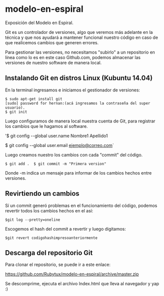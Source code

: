 # modelo-en-espiral
Exposición del Modelo en Espiral.

Git es un controlador de versiones, algo que veremos más adelante en la técnica y que nos ayudará a mantener funcional nuestro código en caso de que realicemos cambios que generen errores.

Para gestionar las versiones, no necesitamos "subirlo" a un repositorio en línea como lo es en este caso Github.com, podemos almacenar las versiones de nuestro software de manera local.

## Instalando Git en distros Linux (Kubuntu 14.04)

En la terminal ingresamos e iniciamos el gestionador de versiones:

```
$ sudo apt-get install git
[sudo] password for hernan:(acá ingresamos la contraseña del super usuario).
$ git init
```

Luego configuramos de manera local nuestra cuenta de Git, para registrar los cambios que le hagamos al software.

'$ git config --global user.name Nombre1 Apellido1

$ git config --global user.email ejemplo@correo.com`

Luego creamos nuestro los cambios con cada "commit" del código.

`$ git add . 
$ git commit -m "Primera version"`

Donde -m indica un mensaje para informar de los cambios hechos entre versiones.

## Revirtiendo un cambios

Sí un commit generó problemas en el funcionamiento del código, podemos revertir todos los cambios hechos en el así:

```
$git log --pretty=oneline
```

Escogemos el hash del commit a revertir y luego digitamos:

```
$git revert codigohashimpresoanteriormente
```


## Descarga del repositorio Git

Para clonar el repositorio, se puede ir a este enlace:

https://github.com/Rubytux/modelo-en-espiral/archive/master.zip

Se descomprime, ejecuta el archivo Index.html que lleva al navegador y yap :)